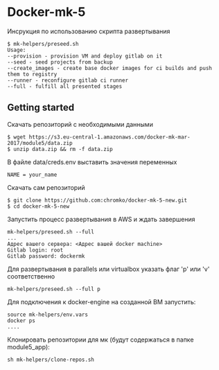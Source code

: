 

# Docker-mk-5

Инсрукция по использованию скрипта развертывания
```
$ mk-helpers/preseed.sh
Usage:
--provision - provision VM and deploy gitlab on it
--seed - seed projects from backup
--create_images - create base docker images for ci builds and push them to registry
--runner - reconfigure gitlab ci runner
--full - fulfill all presented stages
```

## Getting started

Скачать репозиторий с необходимыми данными
```
$ wget https://s3.eu-central-1.amazonaws.com/docker-mk-mar-2017/module5/data.zip
$ unzip data.zip && rm -f data.zip
```
В файле data/creds.env выставить значения переменных
```
NAME = your_name
```
Скачать сам репозиторий
```
$ git clone https://github.com:chromko/docker-mk-5-new.git
$ cd docker-mk-5-new
```

Запустить процесс развертывания в AWS и ждать завершения
```
mk-helpers/preseed.sh --full
...
Адрес вашего сервера: <Адрес вашей docker machine>
Gitlab login: root
Gitlab password: dockermk

```
Для развертывания в parallels или virtualbox указать флаг 'p' или 'v' соответственно
```
mk-helpers/preseed.sh --full p
```

Для подключения к docker-engine на созданной ВМ запустить:
```
source mk-helpers/env.vars
docker ps
....
```
Клонировать репозитории для мк (будут содержаться в папке module5_app):
```
sh mk-helpers/clone-repos.sh
```
